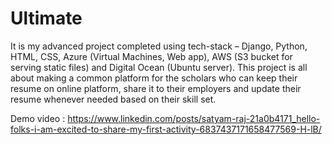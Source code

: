 # Ultimate

It is my advanced project completed using tech-stack – Django, Python, HTML, CSS, Azure (Virtual Machines, Web app), AWS (S3 bucket for serving static files) and Digital Ocean (Ubuntu server).
This project is all about making a common platform for the scholars who can keep their resume on online platform, share it to their employers and update their resume whenever needed based on their skill set.

Demo video : https://www.linkedin.com/posts/satyam-raj-21a0b4171_hello-folks-i-am-excited-to-share-my-first-activity-6837437171658477569-H-lB/
